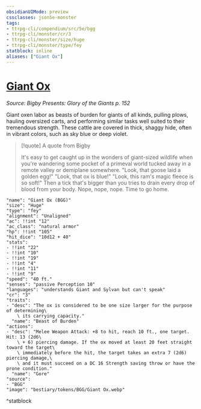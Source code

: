 ```yaml
---
obsidianUIMode: preview
cssclasses: json5e-monster
tags:
- ttrpg-cli/compendium/src/5e/bgg
- ttrpg-cli/monster/cr/3
- ttrpg-cli/monster/size/huge
- ttrpg-cli/monster/type/fey
statblock: inline
aliases: ["Giant Ox"]
---
```

# [Giant Ox](3-Compendium\CLI\bestiary\fey/giant-ox-bgg.md)
*Source: Bigby Presents: Glory of the Giants p. 152*  

Giant oxen labor as beasts of burden for giants of all kinds, pulling plows, hauling oversized carts, and performing similar tasks well suited to their tremendous strength. These cattle are covered in thick, shaggy hide, often in vibrant colors, such as sky blue or deep violet.

> [!quote] A quote from Bigby  
> 
> It's easy to get caught up in the wonders of giant-sized wildlife when you're wandering some pocket of a primeval world tucked away in a remote valley or demiplane somewhere. "Look, that goose laid a golden egg!" "Look, that ox is blue!" "Look, this ram's magic fleece is so soft!" Then a tick that's bigger than you tries to drain every drop of blood from your body. Nope, nope, nope. Time to go home.


```statblock
"name": "Giant Ox (BGG)"
"size": "Huge"
"type": "fey"
"alignment": "Unaligned"
"ac": !!int "12"
"ac_class": "natural armor"
"hp": !!int "105"
"hit_dice": "10d12 + 40"
"stats":
- !!int "22"
- !!int "10"
- !!int "19"
- !!int "4"
- !!int "11"
- !!int "9"
"speed": "40 ft."
"senses": "passive Perception 10"
"languages": "understands Giant and Sylvan but can't speak"
"cr": "3"
"traits":
- "desc": "The ox is considered to be one size larger for the purpose of determining\
    \ its carrying capacity."
  "name": "Beast of Burden"
"actions":
- "desc": "Melee Weapon Attack: +8 to hit, reach 10 ft., one target. Hit: 13 (2d6\
    \ + 6) piercing damage. If the ox moved at least 20 feet straight toward the target\
    \ immediately before the hit, the target takes an extra 7 (2d6) piercing damage,\
    \ and it must succeed on a DC 16 Strength saving throw or have the prone condition."
  "name": "Gore"
"source":
- "BGG"
"image": "bestiary/tokens/BGG/Giant Ox.webp"
```
^statblock